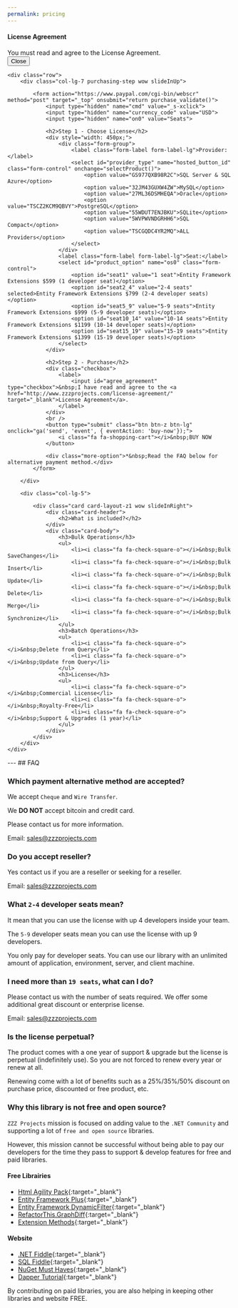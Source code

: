 ```yaml
---
permalink: pricing
---
```


<!-- validation !-->
<div id="error_validation" class="modal fade" tabindex="-1" role="dialog" aria-labelledby="modal_agreement" aria-hidden="true">
	<div class="modal-dialog" role="document">
		<div class="modal-content">
			<div class="modal-header">
				<h4 class="modal-title" id="modal_agreement">License Agreement</h4>
			</div>
			<div class="modal-body bg-danger">
				You must read and agree to the License Agreement.
			</div>
			<div class="modal-footer">
				<button type="button" class="btn btn-secondary" data-dismiss="modal">Close</button>
			</div>
		</div>
	</div>
</div>


<div class="container">

	<div class="row">
		<div class="col-lg-7 purchasing-step wow slideInUp">

			<form action="https://www.paypal.com/cgi-bin/webscr" method="post" target="_top" onsubmit="return purchase_validate()">
				<input type="hidden" name="cmd" value="_s-xclick">
				<input type="hidden" name="currency_code" value="USD">
				<input type="hidden" name="on0" value="Seats">
				
				<h2>Step 1 - Choose License</h2>
				<div style="width: 450px;">
					<div class="form-group">
						<label class="form-label form-label-lg">Provider:</label> 
						<select id="provider_type" name="hosted_button_id" class="form-control" onchange="selectProduct()">
							<option value="GS977QXB98R2C">SQL Server & SQL Azure</option>							
							<option value="32JM43GUXW4ZW">MySQL</option>
							<option value="27ML36DSMHEQA">Oracle</option>
							<option value="TSCZ2KCM9QBVY">PostgreSQL</option>
							<option value="55WDUT7ENJBKU">SQLite</option>
							<option value="5WVPWVNDGRHH6">SQL Compact</option>							
							<option value="TSCGQDC4YR2MQ">ALL Providers</option>
						</select> 
					</div>
					<label class="form-label form-label-lg">Seat:</label> 
					<select id="product_option" name="os0" class="form-control">
						<option id="seat1" value="1 seat">Entity Framework Extensions $599 (1 developer seat)</option>
						<option id="seat2_4" value="2-4 seats" selected>Entity Framework Extensions $799 (2-4 developer seats)</option>
						<option id="seat5_9" value="5-9 seats">Entity Framework Extensions $999 (5-9 developer seats)</option>
						<option id="seat10_14" value="10-14 seats">Entity Framework Extensions $1199 (10-14 developer seats)</option>
						<option id="seat15_19" value="15-19 seats">Entity Framework Extensions $1399 (15-19 developer seats)</option>
					</select> 
				</div>
				
				<h2>Step 2 - Purchase</h2>
				<div class="checkbox">
					<label>
						<input id="agree_agreement" type="checkbox">&nbsp;I have read and agree to the <a href="http://www.zzzprojects.com/license-agreement/" target="_blank">License Agreement</a>.
					</label>
				</div>
				<br />
				<button type="submit" class="btn btn-z btn-lg" onclick="ga('send', 'event', { eventAction: 'buy-now'});">
					<i class="fa fa-shopping-cart"></i>&nbsp;BUY NOW
				</button>
				
				<div class="more-option">*&nbsp;Read the FAQ below for alternative payment method.</div>				
			</form>
			
		</div>
	
		<div class="col-lg-5">
		
			<div class="card card-layout-z1 wow slideInRight">
				<div class="card-header">
					<h2>What is included?</h2>
				</div>
				<div class="card-body">
					<h3>Bulk Operations</h3>
					<ul>
						<li><i class="fa fa-check-square-o"></i>&nbsp;Bulk SaveChanges</li>
						<li><i class="fa fa-check-square-o"></i>&nbsp;Bulk Insert</li>
						<li><i class="fa fa-check-square-o"></i>&nbsp;Bulk Update</li>
						<li><i class="fa fa-check-square-o"></i>&nbsp;Bulk Delete</li>
						<li><i class="fa fa-check-square-o"></i>&nbsp;Bulk Merge</li>
						<li><i class="fa fa-check-square-o"></i>&nbsp;Bulk Synchronize</li>
					</ul>
					<h3>Batch Operations</h3>
					<ul>
						<li><i class="fa fa-check-square-o"></i>&nbsp;Delete from Query</li>
						<li><i class="fa fa-check-square-o"></i>&nbsp;Update from Query</li>
					</ul>
					<h3>License</h3>
					<ul>
						<li><i class="fa fa-check-square-o"></i>&nbsp;Commercial License</li>
						<li><i class="fa fa-check-square-o"></i>&nbsp;Royalty-Free</li>
						<li><i class="fa fa-check-square-o"></i>&nbsp;Support & Upgrades (1 year)</li>
					</ul>
				</div>
			</div>
		</div>
	</div>
</div>

<div class="container section-faq wow slideInUp">
	<div markdown="1">
---
## FAQ

### Which payment alternative method are accepted?
We accept `Cheque` and `Wire Transfer`.

We **DO NOT** accept bitcoin  and credit card.

Please contact us for more information.

Email: <a href="mailto:sales@zzzprojects.com">sales@zzzprojects.com</a>

### Do you accept reseller?
Yes contact us if you are a reseller or seeking for a reseller.

Email: <a href="mailto:sales@zzzprojects.com">sales@zzzprojects.com</a>

### What `2-4` developer seats mean?
It mean that you can use the license with up 4 developers inside your team.

The `5-9` developer seats mean you can use the license with up 9 developers.

You only pay for developer seats. You can use our library with an unlimited amount of application, environment, server, and client machine.

### I need more than `19 seats`, what can I do?
Please contact us with the number of seats required. We offer some additional great discount or enterprise license.

Email: <a href="mailto:sales@zzzprojects.com">sales@zzzprojects.com</a>

### Is the license perpetual?
The product comes with a one year of support & upgrade but the license is perpetual (indefinitely use). So you are not forced to renew every year or renew at all.

Renewing come with a lot of benefits such as a 25%/35%/50% discount on purchase price, discounted or free product, etc.

### Why this library is not free and open source?
`ZZZ Projects` mission is focused on adding value to the `.NET Community` and supporting a lot of `free and open source` libraries.

However, this mission cannot be successful without being able to pay our developers for the time they pass to support & develop features for free and paid libraries.

#### Free Librairies

- [Html Agility Pack](http://html-agility-pack.net/){:target="_blank"}
- [Entity Framework Plus](http://entityframework-plus.net/){:target="_blank"}
- [Entity Framework DynamicFilter](https://github.com/zzzprojects/EntityFramework.DynamicFilters){:target="_blank"}
- [RefactorThis.GraphDiff](https://github.com/zzzprojects/GraphDiff){:target="_blank"}
- [Extension Methods](https://github.com/zzzprojects/Z.ExtensionMethods){:target="_blank"}

#### Website

- [.NET Fiddle](https://dotnetfiddle.net/){:target="_blank"}
- [SQL Fiddle](http://sqlfiddle.com/){:target="_blank"}
- [NuGet Must Haves](http://nugetmusthaves.com/){:target="_blank"}
- [Dapper Tutorial](http://dapper-tutorial.net/){:target="_blank"}

By contributing on paid libraries, you are also helping in keeping other libraries and website FREE.

</div>
</div>

<style>
.purchasing-step {
	margin-top: 60px;
}
.purchasing-step h2 {
	padding-bottom: 5px;
	margin-bottom: 20px;
	margin-top: 40px;
	font-size: 2.5rem;
	border-bottom: 1px solid #ddd;
}
.purchasing-step .more-option {
	font-style: italic;
	margin-top: 40px;
	margin-bottom: 40px;
}






</style>

<script>
function purchase_validate() {
	if($("#agree_agreement").prop('checked')) {
		return true;
	}

	$("#error_validation").modal('show')
	return false;
}
function selectProduct() {
	if($("#provider_type").val() == "TSCGQDC4YR2MQ") {
		$("#seat1").html("Entity Framework Extensions $799 (1 developer seat)");
		$("#seat2_4").html("Entity Framework Extensions $999 (2-4 developer seats)");
		$("#seat5_9").html("Entity Framework Extensions $1199 (5-9 developer seats)");
		$("#seat10_14").html("Entity Framework Extensions $1399 (10-14 developer seats)");
		$("#seat15_19").html("Entity Framework Extensions $1599 (15-19 developer seats)");
	}
	else {
		$("#seat1").html("Entity Framework Extensions $599 (1 developer seat)");
		$("#seat2_4").html("Entity Framework Extensions $799 (2-4 developer seats)");
		$("#seat5_9").html("Entity Framework Extensions $999 (5-9 developer seats)");
		$("#seat10_14").html("Entity Framework Extensions $1199 (10-14 developer seats)");
		$("#seat15_19").html("Entity Framework Extensions $1399 (15-19 developer seats)");
	}
}

selectProduct();
</script>